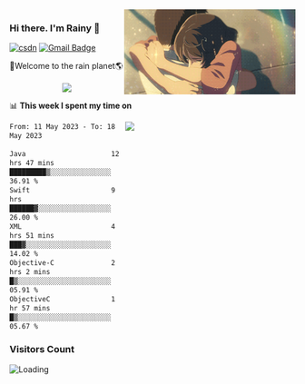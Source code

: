 <img  align='right' height="150" src="https://github.com/LikeRainDay/LikeRainDay/blob/master/pic/img_rain_1.gif?raw=true">



### Hi there. I'm Rainy :lemon:

[![csdn](https://img.shields.io/badge/-csdn-c14438?style=flat-square&logo=c&logoColor=white)](https://blog.csdn.net/qq_15807167)
[![Gmail Badge](https://img.shields.io/badge/-gmail-c14438?style=flat-square&logo=Gmail&logoColor=white&link=mailto:houshuai0816@gmail.com)](mailto:houshuai0816@gmail.com)

🚀Welcome to the rain planet🌎

<center>
<img align='center'  src="https://source.unsplash.com/user/rainyhehe/likes">
</center>

📊 **This week I spent my time on**

<img align='right'   width="300" src="https://github-readme-stats.vercel.app/api?username=LikeRainDay&show_icons=true&title_color=fff&icon_color=79ff97&text_color=9f9f9f&bg_color=151515&count_private=true">

<!--START_SECTION:waka-->

```text
From: 11 May 2023 - To: 18 May 2023

Java                     12 hrs 47 mins  █████████▒░░░░░░░░░░░░░░░   36.91 %
Swift                    9 hrs           ██████▓░░░░░░░░░░░░░░░░░░   26.00 %
XML                      4 hrs 51 mins   ███▓░░░░░░░░░░░░░░░░░░░░░   14.02 %
Objective-C              2 hrs 2 mins    █▒░░░░░░░░░░░░░░░░░░░░░░░   05.91 %
ObjectiveC               1 hr 57 mins    █▒░░░░░░░░░░░░░░░░░░░░░░░   05.67 %
```

<!--END_SECTION:waka-->

### Visitors Count
<img align="left" src = "https://profile-counter.glitch.me/LikeRainDay/count.svg" alt ="Loading">
